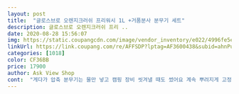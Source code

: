 ```yaml
---
layout: post 
title:  "글로스브로 오렌지크러쉬 프리워시 1L +거품분사 분무기 세트" 
description: 글로스브로 오렌지크러쉬 프리 ..
date: 2020-08-28 15:56:07 
img: https://static.coupangcdn.com/image/vendor_inventory/e022/4996fe5eeaff0dd29a153d7b8d4b326249fb319c570535a3f45705d21dc5.jpg 
linkUrl: https://link.coupang.com/re/AFFSDP?lptag=AF3600438&subid=ahnPublicAsk&pageKey=1396046936&itemId=2431462700&vendorItemId=70425409351&traceid=V0-113-79fc6ad09e6c2e33 
categories: [1018] 
color: CF36BB 
price: 17900 
author: Ask View Shop 
cont:  "게다가 압축 분무기는 물만 넣고 캠핑 장비 씻겨낼 때도 썼어요 계속 뿌려지게 고정 장치 있는 것도 좋고ㅠㅠ 암턴 세제를 산 줄 알았는데 생각치도 못하게 득템한 기분이네요.<br/><br/>근데 쓸 때 간과했던 부분이 물 넣고 세제 넣고 분무기 닫았는데 ㅋㅋㅋㅋㅋㅋㅋ 글쎄 분무기 부피를 생각을 안했지 뭐에요.<br/>.<br/> 분무기 넣으니까 흘러 넘침 ㅠㅠ 쓰시는 분들은 꼭 분무기 부피도 생각하시고 쓰시길... <br/>.<br/><br/>분무기가 짱이랍니다!<br/>세차 전에 때 불리려고 샀는데 이거랑 고압수만 해도 세차 끝난 기분 들었을 정도에요 카샴푸도 안했는데 ㅋㅋㅋㅋㅋ 게다가 양이 딱 재지니까 넘 좋았어요<br/>실사 확인하세요.<br/><br/>암튼 아주아주 추천입니다!<br/>압축 분무기만 살래도 꽤 비싼데 말이에요<br/>압축분무기는 예시 사진보다 큽니다.<br/><br/>오오오오 이거 물건이에요<br/>프리워시는 재구매 제품입니다.<br/><br/>" 
---
```

